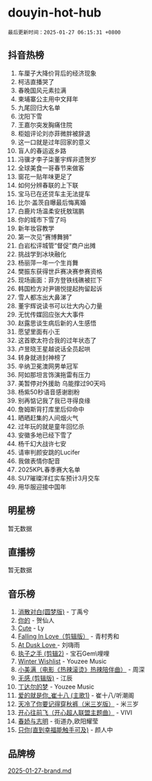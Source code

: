 # douyin-hot-hub

`最后更新时间：2025-01-27 06:15:31 +0800`

## 抖音热榜

1. 车厘子大降价背后的经济现象
1. 柯洁直播哭了
1. 春晚国风元素拉满
1. 柬埔寨公主用中文拜年
1. 九尾回归大名单
1. 沈阳下雪
1. 王嘉尔突发胸痛住院
1. 柜姐评论刘亦菲微胖被辞退
1. 这一口就是过年回家的意义
1. 盲人的春运返乡路
1. 冯骥才李子柒董宇辉非遗贺岁
1. 全球美食一哥春节来做客
1. 窗花一贴年味更足了
1. 如何分辨春联的上下联
1. 宝马已在还贷车主无法提车
1. 比尔·盖茨自曝最后悔离婚
1. 白鹿片场温柔安抚敖瑞鹏
1. 你的城市下雪了吗
1. 新年妆容教学
1. 第一次见“赛博舞狮”
1. 白岩松评城管“督促”商户出摊
1. 挑战学到冰块融化
1. 杨丽萍一年一个生肖舞
1. 樊振东获得世乒赛决赛参赛资格
1. 现场画面：菲方登铁线礁被拦下
1. 韩国检方对尹锡悦提起拘留起诉
1. 雪人都冻出大鼻涕了
1. 董宇辉说读书可以壮大内心力量
1. 无忧传媒回应张大大事件
1. 赵露思谈生病后新的人生感悟
1. 愿望里面有小王
1. 这首歌太符合我的过年状态了
1. 卢昱晓王星越说话全员起哄
1. 转身就进封神榜了
1. 辛纳卫冕澳网男单冠军
1. 阿如那坦言饰演拖雷有压力
1. 美暂停对外援助 乌能撑过90天吗
1. 杨紫50秒语音感谢剧粉
1. 别再惦记我了我已寻得良缘
1. 詹姆斯背打库里后仰命中
1. 晒晒赶集的人间烟火气
1. 过年玩的就是童年回忆杀
1. 安徽多地已经下雪了
1. 杨千幻大战许七安
1. 请审判颜安跳的Lucifer
1. 我做表情你配音
1. 2025KPL春季赛大名单
1. SU7璀璨洋红实车预计3月交车
1. 用华服迎接中国年

## 明星榜

暂无数据

## 直播榜

暂无数据

## 音乐榜

1. [消散对白(圆梦版)](https://sf5-hl-cdn-tos.douyinstatic.com/obj/tos-cn-ve-2774/og4jB5I5IizzoZVAAAzWgBMAsMDWoArfwBOiFs) - 丁禹兮
1. [你的](https://sf5-hl-cdn-tos.douyinstatic.com/obj/tos-cn-ve-2774/oYuIeKf42jB7sEV6B2upMdpYAgfrQWj0FeRegh) - 贺仙人
1. [Cute](https://sf5-hl-cdn-tos.douyinstatic.com/obj/tos-cn-ve-2774/o4IbIzHWKAAB4wsS5qMBRiiAlEBGTpQRNfFvuo) - Ly
1. [Falling In Love（剪辑版）](https://sf5-hl-cdn-tos.douyinstatic.com/obj/tos-cn-ve-2774/o8ajpA8zzgBPahbBIO8AcKGBLJezFCRd1wfP9f) - 青村秀和
1. [ At Dusk  Love ](https://sf5-hl-cdn-tos.douyinstatic.com/obj/tos-cn-ve-2774/o8CrpCf5CaYgI4ZrtQgMQAFEfuGqNnRSDQAPBc) - 刘嗨雨
1. [执子之手 (剪辑2)](https://sf5-hl-cdn-tos.douyinstatic.com/obj/tos-cn-ve-2774/oUoZLQjCc31XzqsBnBQUNgeKtYPBcgbFDwtfcu) - 宝石Gem\哩哩
1. [Winter Wishlist](https://sf5-hl-cdn-tos.douyinstatic.com/obj/tos-cn-ve-2774/oIIgUOeamCFCVAzxN6MFRLIBlLGpUqQxeeHrLE) - Youzee Music
1. [小美满（电影《热辣滚烫》热辣陪伴曲）](https://sf5-hl-cdn-tos.douyinstatic.com/obj/tos-cn-ve-2774/o0GAn2lSgfZIDUgtevCGDQYnFg4CwnrBaxbTZL) - 周深
1. [无感 (剪辑版)](https://sf5-hl-cdn-tos.douyinstatic.com/obj/tos-cn-ve-2774/o0eIsUzJBDlQaQFC5OFlgbMEZC1TFYBftOBn6p) - 江辰
1. [丁达尔的梦](https://sf5-hl-cdn-tos.douyinstatic.com/obj/tos-cn-ve-2774/oMU3WirUZBVQkAC9ccG5P2IQirziZM2RTInUY) - Youzee Music
1. [爱的就是你_崔十八 (主歌1)](https://sf5-hl-cdn-tos.douyinstatic.com/obj/tos-cn-ve-2774/oI5BO5DhFZ6UTcNCnZaOCBLtZ7WIMQGfgnXf5E) - 崔十八/听潮阁
1. [天冷了你要记得穿秋裤（米三岁版）](https://sf5-hl-cdn-tos.douyinstatic.com/obj/tos-cn-ve-2774/oQlIwVIDWiZ6BQilAorS7MA0AgCkQDvcZAdm1) - 米三岁
1. [开心往前飞（开心超人联盟主题曲）](https://sf5-hl-cdn-tos.douyinstatic.com/obj/tos-cn-ve-2774/9d8fb7c82cf1421fb93a9fe925275e0a) - VIVI
1. [春娇与志明](https://sf6-cdn-tos.douyinstatic.com/obj/tos-cn-ve-2774/e530d8fceb7044b39707d7f9ff54add1) - 街道办,欧阳耀莹
1. [只你(直到幸福能触手可及)](https://sf5-hl-cdn-tos.douyinstatic.com/obj/tos-cn-ve-2774/o0lBkRDzFTeaVSUz3ZZSCBVtZ5DIMQGfgmEAuE) - 颜人中

## 品牌榜

[2025-01-27-brand.md](2025-01-27-brand.md)
